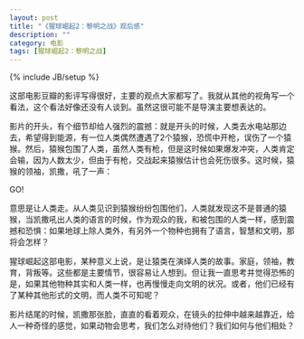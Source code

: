 ```yaml
---
layout: post
title: "《猩球崛起2：黎明之战》观后感"
description: ""
category: 电影
tags: [猩球崛起2：黎明之战]
---
```

{% include JB/setup %}

这部电影豆瓣的影评写得很好，主要的观点大家都写了。我就从其他的视角写一个看法，这个看法好像还没有人谈到。虽然这很可能不是导演主要想表达的。   

影片的开头，有个细节却给人强烈的震撼：就是开头的时候，人类去水电站那边去，希望得到能源，有一位人类偶然遭遇了2个猿猴，恐慌中开枪，误伤了一个猿猴。然后，猿猴包围了人类，虽然人类有枪，但是这时候如果爆发冲突，人类肯定会输，因为人数太少，但由于有枪，交战起来猿猴估计也会死伤很多。这时候，猿猴的领袖，凯撒，吼了一声：

GO!   

意思是让人类走。从人类见识到猿猴纷纷包围他们，人类就发现这不是普通的猿猴，当凯撒吼出人类的语言的时候，作为观众的我，和被包围的人类一样，感到震撼和恐惧：如果地球上除人类外，有另外一个物种也拥有了语言，智慧和文明，那将会怎样？   

猩球崛起这部电影，某种意义上说，是让猿类在演绎人类的故事。家庭，领袖，教育，背叛等。这些都是主要情节，很容易让人想到。但让我一直思考并觉得恐怖的是，如果其他物种其实和人类一样，也再慢慢走向文明的状况。或者，他们已经有了某种其他形式的文明，而人类不可知呢？   

影片结尾的时候，凯撒那张脸，直直的看着观众，在镜头的拉伸中越来越靠近，给人一种奇怪的感觉，如果动物会思考，我们怎么对待他们？我们如何与他们相处？   









